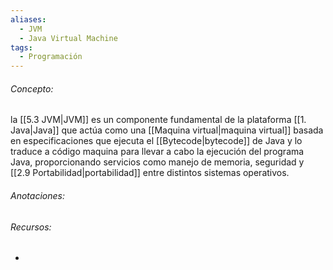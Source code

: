 ```yaml
---
aliases:
  - JVM
  - Java Virtual Machine
tags:
  - Programación
---
```

###### Concepto:

la [[5.3 JVM|JVM]] es un componente fundamental de la plataforma [[1. Java|Java]] que actúa como una [[Maquina virtual|maquina virtual]] basada en especificaciones que ejecuta el [[Bytecode|bytecode]] de Java y lo traduce a código maquina para llevar a cabo la ejecución del programa Java, proporcionando servicios como manejo de memoria, seguridad y [[2.9 Portabilidad|portabilidad]] entre distintos sistemas operativos.

###### Anotaciones:

> 

###### Recursos:

- 